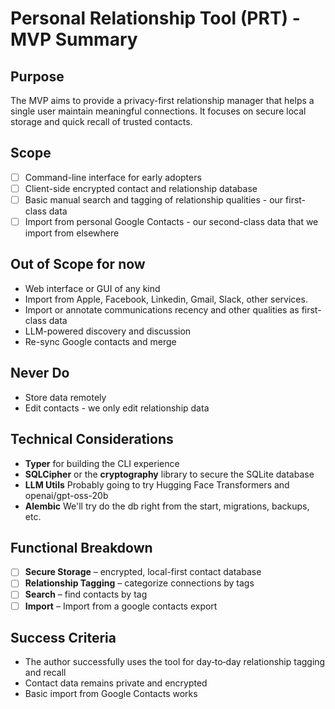 # Personal Relationship Tool (PRT) - MVP Summary

## Purpose
The MVP aims to provide a privacy-first relationship manager that helps a single user maintain meaningful connections. It focuses on secure local storage and quick recall of trusted contacts.

## Scope
- [ ] Command-line interface for early adopters
- [ ] Client-side encrypted contact and relationship database
- [ ] Basic manual search and tagging of relationship qualities - our first-class data
- [ ] Import from personal Google Contacts - our second-class data that we import from elsewhere

## Out of Scope for now
- Web interface or GUI of any kind
- Import from Apple, Facebook, Linkedin, Gmail, Slack, other services.
- Import or annotate communications recency and other qualities as first-class data
- LLM-powered discovery and discussion
- Re-sync Google contacts and merge

## Never Do
- Store data remotely
- Edit contacts - we only edit relationship data

## Technical Considerations
- **Typer** for building the CLI experience
- **SQLCipher** or the **cryptography** library to secure the SQLite database
- **LLM Utils** Probably going to try Hugging Face Transformers and openai/gpt-oss-20b
- **Alembic** We'll try do the db right from the start, migrations, backups, etc.

## Functional Breakdown
- [ ] **Secure Storage** – encrypted, local-first contact database
- [ ] **Relationship Tagging** – categorize connections by tags
- [ ] **Search** – find contacts by tag
- [ ] **Import** – Import from a google contacts export

## Success Criteria
- The author successfully uses the tool for day‑to‑day relationship tagging and recall
- Contact data remains private and encrypted
- Basic import from Google Contacts works
